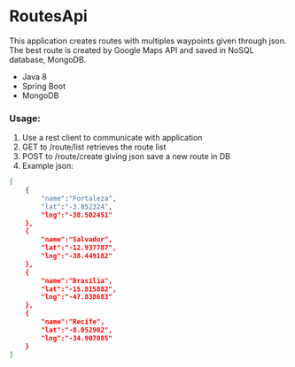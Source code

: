 # RoutesApi
This application creates routes with multiples waypoints given through json.
The best route is created by Google Maps API and saved in NoSQL database, MongoDB.
* Java 8 
* Spring Boot
* MongoDB

### Usage: 
1. Use a rest client to communicate with application
2. GET to /route/list retrieves the route list
3. POST to /route/create giving json save a new route in DB 
4. Example json:
```sh
[
	{
    	"name":"Fortaleza",
   	 	"lat":"-3.852324",
    	"lng":"-38.502451"
	},
	{
    	"name":"Salvador",
   		"lat":"-12.937787",
    	"lng":"-38.449182"
	},
	{
        "name":"Brasilia",
   	 	"lat":"-15.815882",
     	"lng":"-47.838683"
	},
	{
    	"name":"Recife",
   		"lat":"-8.052902",
        "lng":"-34.907085"
	}
]
```
